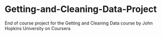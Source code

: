 # Getting-and-Cleaning-Data-Project
End of course project for the Getting and Cleaning Data course by John Hopkins University on Coursera
